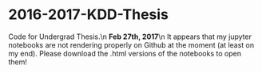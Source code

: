 # 2016-2017-KDD-Thesis
Code for Undergrad Thesis.\n
**Feb 27th, 2017**\n
It appears that my jupyter notebooks are not rendering properly on Github at the moment (at least on my end). Please download the .html versions of the notebooks to open them!
